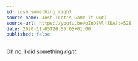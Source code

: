 ```yaml
---
id: josh_something_right
source-name: Josh (Let's Game It Out)
source-url: https://youtu.be/oInD8Vl4ZDA?t=528
date: 2020-11-05T20:55:05+01:00
published: false
---
```

Oh no, I did something *right*.
